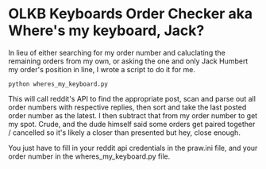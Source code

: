 # OLKB Keyboards Order Checker aka Where's my keyboard, Jack?

In lieu of either searching for my order number and caluclating the remaining orders from my own, or asking the one and only Jack Humbert my order's position in line, I wrote a script to do it for me. 

`python wheres_my_keyboard.py`

This will call reddit's API to find the appropriate post, scan and parse out all order numbers with respective replies, then sort and take the last posted order number as the latest. I then subtract that from my order number to get my spot. Crude, and the dude himself said some orders get paired together / cancelled so it's likely a closer than presented but hey, close enough.

You just have to fill in your reddit api credentials in the praw.ini file, and your order number in the wheres_my_keyboard.py file.
